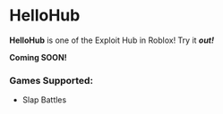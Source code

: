 # HelloHub
**HelloHub** is one of the Exploit Hub in Roblox! Try it ***out!***

**Coming SOON!**

### Games Supported:
* Slap Battles
